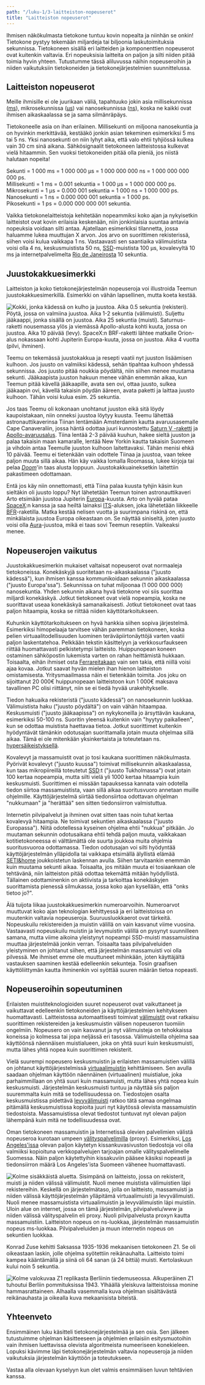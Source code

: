 ```yaml
---
path: "/luku-1/3-laitteiston-nopeuserot"
title: "Laitteiston nopeuserot"
---
```


<div>
<lead>Ihmisen näkökulmasta tietokone tuntuu kovin nopealta ja niinhän se onkin! Tietokone pystyy tekemään miljardeja tai biljoonia laskutoimituksia sekunnissa. Tietokoneen sisällä eri laitteiden ja komponenttien nopeuserot ovat kuitenkin valtavia. Eri nopeuksisia laitteita on paljon ja silti niiden pitää toimia hyvin yhteen. Tutustumme tässä aliluvussa näihin nopeuseroihin ja niiden vaikutuksiin tietokoneiden ja tietokonejärjestelmien suunnittelussa.</lead>
</div>

## Laitteiston nopeuserot
Meille ihmisille ei ole juurikaan väliä, tapahtuuko jokin asia millisekunnissa ([ms](https://fi.wiktionary.org/wiki/millisekunti)), mikrosekunnissa ([µs](https://fi.wiktionary.org/wiki/mikrosekunti)) vai nanosekunnissa ([ns](https://fi.wiktionary.org/wiki/nanosekunti)), koska ne kaikki ovat ihmisen aikaskaalassa se ja sama silmänräpäys.

Tietokoneelle asia on ihan erilainen. Millisekunti on miljoona nanosekuntia ja on hyvinkin merkittävää, kestääkö jonkin asian tekeminen esimerkiksi 5 ms tai 5 ns. Yksi nanosekunti on niin lyhyt aika, että valo ehtii tyhjiössä kulkea vain 30 cm sinä aikana. Sähkösignaalit tietokoneen laitteistossa kulkevat vielä hitaammin. Sen vuoksi tietokoneiden pitää olla pieniä, jos niistä halutaan nopeita!


<!-- Note: millisekunti, jne -->

<text-box variant="example" name="Milli-, mikro-, nano- ja pikosekunti">

Sekunti = 1 000 ms = 1 000 000 µs = 1 000 000 000 ns = 1 000 000 000 000 ps.
<br>
Millisekunti = 1 ms = 0.001 sekuntia = 1 000 µs = 1 000 000 000 ps.
<br>
Mikrosekunti = 1 µs = 0.000 001 sekuntia = 1 000 ns = 1 000 000 ps.
<br>
Nanosekunti = 1 ns = 0.000 000 001 sekuntia = 1 000 ps.
<br>
Pikosekunti = 1 ps = 0.000 000 000 001 sekuntia.

</text-box>

Vaikka tietokonelaitteistoja kehitetään nopeammiksi koko ajan ja nykyisetkin laitteistot ovat kovin erilaisia keskenään, niin jonkinlaisia suuntaa antavia nopeuksia voidaan silti antaa. Ajatellaan esimerkiksi tilannetta, jossa haluamme lukea muuttujan X arvon. Jos arvo on suorittimen rekisterissä, siihen voisi kulua vaikkapa 1 ns. Vastaavasti sen saantiaika välimuistista voisi olla 4 ns, keskusmuistista 50 ns, [SSD](https://fi.wikipedia.org/wiki/SSD)-muistista 100 µs, kovalevyltä 10 ms ja internetpalvelimelta [Rio de Janeirosta](https://fi.wikipedia.org/wiki/Rio_de_Janeiro) 10 sekuntia.

## Juustokakkuesimerkki
Laitteiston ja koko tietokonejärjestelmän nopeuseroja voi illustroida Teemun juustokakkuesimerkillä. Esimerkki on vähän lapsellinen, mutta koeta kestää.

<!-- juustokakku kuva ch-1-3-juustokakku -->

![Kokki, jonka kädessä on kulho ja juustoa. Aika 0.5 sekuntia (rekisteri). Pöytä, jossa on valmiina juustoa. Aika 1-2 sekuntia (välimuisti). Suljettu jääkaappi, jonka sisällä on juustoa. Aika 25 sekuntia (muisti). Saturnus-raketti nousemassa ylös ja viemässä Apollo-alusta kohti kuuta, jossa on juustoa. Aika 10 päivää (levy). SpaceX:n BRF-raketti lähtee matkalle Orion-alus nokassaan kohti Jupiterin Europa-kuuta, jossa on juustoa. Aika 4 vuotta (pilvi, ihminen).](./ch-1-3-juustokakku.svg)
<div>
<illustrations motive="ch-1-3-juustokakku" totalheight="100%"></illustrations>
</div>

Teemu on tekemässä juustokakkua ja resepti vaatii nyt juuston lisäämisen kulhoon. Jos juusto on valmiiksi kädessä, sehän tipahtaa kulhoon yhdessä sekunnissa. Jos juusto pitää noukkia pöydältä, niin siihen menee muutama sekunti. Jääkaapista juuston hakuun menee vähän enemmän aikaa, kun Teemun pitää kävellä jääkaapille, avata sen ovi, ottaa juusto, sulkea jääkaapin ovi, kävellä takaisin pöydän ääreen, avata paketti ja laittaa juusto kulhoon. Tähän voisi kulua esim. 25 sekuntia.

Jos taas Teemu oli kokonaan unohtanut juuston eikä sitä löydy kaupoistakaan, niin onneksi juustoa löytyy kuusta. Teemu lähettää astronauttikaverinsa Tiinan lentämään Amsterdamin kautta avaruusasemalle Cape Canaveraliin, jossa häntä odottaa juuri kunnostettu [Saturn V -raketti](https://fi.wikipedia.org/wiki/Saturn_V) ja [Apollo-avaruusalus](https://fi.wikipedia.org/wiki/Apollo-komento-_ja_huoltomoduuli). Tiina lentää 2-3 päivää kuuhun, hakee sieltä juuston ja palaa takaisin maan kamaralle, lentää New Yorkin kautta takaisin Suomeen ja vihdoin antaa Teemulle juuston kulhoon laitettavaksi. Tähän menisi ehkä 10 päivää. Teemu ei tietenkään vain odottele Tiinaa ja juustoa, vaan tekee paljon muuta sillä aikaa. Hän käy vaikka lomalla Roomassa, lukee kirjoja tai pelaa [_Doom_](https://fi.wikipedia.org/wiki/Doom)'in taas alusta loppuun. Juustokakkuaineksetkin laitettiin pakastimeen odottamaan.

Entä jos käy niin onnettomasti, että Tiina palaa kuusta tyhjin käsin kun sieltäkin oli juusto loppu? Nyt lähetetään Teemun toinen astronauttikaveri Arto etsimään juustoa Jupiterin [Europa](https://fi.wikipedia.org/wiki/Europa_(kuu))-kuusta. Arto on hyvää pataa [SpaceX](https://www.spacex.com/):n kanssa ja saa heiltä lainaksi [ITS](https://en.wikipedia.org/wiki/Interplanetary_Transport_System)-aluksen, joka lähetetään liikkeelle [BFR](https://en.wikipedia.org/wiki/BFR_(rocket))-raketilla. Matka kestää nelisen vuotta ja suurimpana riskinä on, että minkälaista juustoa Europa oikeastaan on. Se näyttää siniseltä, joten juusto voisi olla [Aura](https://fi.wikipedia.org/wiki/Aura_(juusto))-juustoa, mikä ei taas sovi Teemun reseptiin. Vaikeaksi menee.

## Nopeuserojen vaikutus
Juustokakkuesimerkin mukaiset valtaisat nopeuserot ovat normaaleja tietokoneissa. Konekäskyjä suoritetaan ns-aikaskaalassa ("juusto kädessä"), kun ihmisen kanssa kommunikoidaan sekunnin aikaskaalassa ("juusto Europa'ssa"). Sekunnissa on tuhat miljoonaa (1&nbsp;000&nbsp;000&nbsp;000) nanosekuntia. Yhden sekunnin aikana hyvä tietokone voi siis suorittaa miljardi konekäskyä. Jotkut tietokoneet ovat vielä nopeampia, koska ne suorittavat useaa konekäskyä samanaikaisesti. Jotkut tietokoneet ovat taas paljon hitaampia, koska se riittää niiden käyttötarkoitukseen.

Kuhunkin käyttötarkoitukseen on hyvä hankkia siihen sopiva järjestelmä. Esimerkiksi himopelaaja tarvitsee vähän paremman tietokoneen, koska pelien virtuaalitodellisuuden luominen teräväpiirtonäyttöjä varten vaatii paljon laskentatehoa. Pelkkään tekstin käsittelyyn ja verkkosurfaukseen riittää huomattavasti pelkistetympi laitteisto. Huippunopean koneen ostaminen sähköpostin lukemista varten on rahan heittämistä hukkaan. Toisaalta, eihän ihmiset osta [Ferrareitakaan](https://fi.wikipedia.org/wiki/Ferrari) vain sen takia, että niillä voisi ajaa kovaa. Jotkut saavat hyvän mielen ihan hienon laitteiston omistamisesta. Yritysmaailmassa näin ei tietenkään toimita. Jos joku on sijoittanut 20 000€ huippunopeaan laitteistoon kun 1 000€ maksava tavallinen PC olisi riittänyt, niin se ei tiedä hyvää urakehitykselle.

Tiedon hakuaika rekisteristä ("juusto kädessä") on nanosekunnin luokkaa. Välimuistista haku ("juusto pöydältä") on vain vähän hitaampaa. Keskusmuisti ("juusto jääkaapissa") on nykykoneilla jo ärsyttävän kaukana, esimerkiksi 50-100 ns. Suoritin yleensä kuitenkin vain "hyytyy paikalleen", kun se odottaa muistista haettavaa tietoa. Jotkut suorittimet kuitenkin hyödyntävät tämänkin odotusajan suorittamalla jotain muuta ohjelmaa sillä aikaa. Tämä ei ole mitenkään yksinkertaista ja toteutetaan ns. [hypersäikeistyksellä](https://fi.wikipedia.org/wiki/Hypers%C3%A4ikeistys).

Kovalevyt ja massamuistit ovat jo tosi kaukana suorittimen näkökulmasta. Pyörivät kovalevyt ("juusto kuussa") toimivat millisekunnin aikaskaalassa, kun taas mikropiireillä toteutetut [SSD](https://fi.wikipedia.org/wiki/SSD):t ("juusto Tukholmassa") ovat jotain 100 kertaa nopeampia, mutta silti vielä yli 1000 kertaa hitaampia kuin keskusmuisti. Suorittimen ei missään tapauksessa kannata vain odotella tiedon siirtoa massamuistista, vaan sillä aikaa suoritusvuoro annetaan muille ohjelmille. Käyttöjärjestelmä siirtää tiedonsiirtoa odottavan ohjelman "nukkumaan" ja "herättää" sen sitten tiedonsiirron valmistuttua.

Internetin pilvipalvelut ja ihminen ovat sitten taas noin tuhat kertaa kovalevyä hitaampia. Ne toimivat sekuntien aikaskaalassa ("juusto Europassa"). Niitä odotellessa kyseinen ohjelma ehtii "nukkua" pitkään. Jo muutaman sekunnin odotusaikana ehtii tehdä paljon muuta, vaikkakaan kotitietokoneessa ei välttämättä ole suurta joukkoa muita ohjelmia suoritusvuoroa odottamassa. Tiedon odotusajan voi silti hyödyntää käyttöjärjestelmän ylläpidolla tai vaikkapa etsimällä älyllistä elämää [SETI\&home](https://fi.wikipedia.org/wiki/SETI@home) joukkoistetun laskennan avulla. Siihen tarvitaankin enemmän kuin muutama sekunti aikaa. Toisaalta, jos mitään muuta ei tosiaankaan ole tehtävänä, niin laitteiston pitää odottaa tekemättä mitään hyödyllistä. Tällainen odottaminenkin on aktiivista ja tarkoittaa konekäskyjen suorittamista pienessä silmukassa, jossa koko ajan kysellään, että "onks tietoo jo?".

Älä tuijota liikaa juustokakkuesimerkin numeroarvoihin. Numeroarvot muuttuvat koko ajan teknologian kehittyessä ja eri laitteistoissa on muutenkin valtavia nopeuseroja. Suuruusluokkaerot ovat tärkeitä. Nopeuskuilu rekistereiden ja muistin välillä on vain kasvanut viime vuosina. Vastaavasti nopeuskuilu muistin ja levymuistin välillä on pysynyt suunnilleen samana, mutta viime aikoina yleistynyt nopeampi SSD-muisti massamuistina muuttaa järjestelmää jonkin verran. Toisaalta taas pilvipalveluiden yleistyminen on johtanut siihen, että järjestelmän massamuisti voi olla pilvessä. Me ihmiset emme ole muuttuneet mihinkään, joten käyttäjältä vastauksen saaminen kestää edelleenkin sekunteja. Tosin graafisen käyttöliittymän kautta ihminenkin voi syöttää suuren määrän tietoa nopeasti.

## Nopeuseroihin sopeutuminen
Erilaisten muistiteknologioiden suuret nopeuserot ovat vaikuttaneet ja vaikuttavat edelleenkin tietokoneiden ja käyttöjärjestelmien kehitykseen huomattavasti. Laitteistossa automaattisesti toimivat [välimuistit](https://fi.wikipedia.org/wiki/V%C3%A4limuisti) ovat ratkaisu suorittimen rekistereiden ja keskusmuistin välisen nopeuseron tuomiiin ongelmiin. Nopeusero on vain kasvanut ja nyt välimuisteja on tehokkaissa koneissa jo kolmessa tai jopa neljässä eri tasossa. Välimuisteilla ohjelma saa käyttöönsä näennäisen muistialueen, joka on yhtä suuri kuin keskusmuisti, mutta lähes yhtä nopea kuin suorittimen rekisterit.

Vielä suurempi nopeusero keskusmuistin ja erilaisten massamuistien välillä on johtanut käyttöjärjestelmissä [virtuaalimuistin](https://fi.wikipedia.org/wiki/N%C3%A4enn%C3%A4ismuisti) kehittämiseen. Sen avulla saadaan ohjelman käyttöön näennäinen (virtuaalinen) muistialue, joka parhaimmillaan on yhtä suuri kuin massamuisti, mutta lähes yhtä nopea kuin keskusmuisti. Järjestelmän keskusmuisti tuntuu ja näyttää siis paljon suuremmalta kuin mitä se todellisuudessa on. Tiedostojen osalta keskusmuistissa pidettävä [levyvälimuisti](https://fi.wikipedia.org/wiki/V%C3%A4limuisti) ratkoo tätä samaa ongelmaa pitämällä keskusmuistissa kopioita juuri nyt käytössä olevista massamuistin tiedostoista. Massamuistissa olevat tiedostot tuntuvat nyt olevan paljon lähempänä kuin mitä ne todellisuudessa ovat.

Oman tietokoneen massamuistin ja Internetissä olevien palvelimien välistä nopeuseroa kurotaan umpeen [välityspalvelimilla](https://fi.wikipedia.org/wiki/V%C3%A4lityspalvelin) (proxy). Esimerkiksi, [Los Angeles'issa](https://fi.wikipedia.org/wiki/Los_Angeles) olevan paljon käytetyn kissankuvasivuston tiedostoja voi olla valmiiksi kopioituna verkkopalvelujen tarjoajan omalle välityspalvelimelle Suomessa. Näin paljon käytettyihin kissakuviin pääsee käsiksi nopeasti ja tiedonsiirron määrä Los Angeles'ista Suomeen vähenee huomattavasti.

<!-- kuva: muistihierarkia ch-1-3-muistihierarkia-draft -->

![Kolme sisäkkäistä aluetta. Sisimpänä on laitteisto, jossa on rekisterit, muisti ja niiden välissä välimuistit. Nuoli menee muistista välimuistien läpi rekistereihin. Keskellä on järjestelmätaso, jolla on laitteisto, massamuisti ja niiden välissä käyttöjärjestelmän ylläpitämä virtuaalimuisti ja levyvälimuisti. Nuoli menee massamuistista virtuaalimuistin ja levyvälimuistin läpi muistiin. Uloin alue on internet, jossa on tämä järjestelmän, pilvipalvelu/www ja niiden välissä välityspalvelin eli proxy. Nuoli pilvipalvelusta proxyn kautta massamuistiin. Laitteiston nopeus on ns-luokkaa, järjestelmän massamuistin nopeus ms-luokkaa. Pilvipalveluiden ja muun internetin nopeus on sekuntien luokkaa.](./ch-1-3-muistihierarkia.svg)
<div>
<illustrations motive="ch-1-3-muistihierarkia" frombottom="0" totalheight="100%"></illustrations>
</div>

<!-- quiz 1.3.1-11 Väitteet tietokoneen nopeudesta, etc -->

<div><quiznator id="5c50086b3972a914741025fc"></quiznator></div>
<div><quiznator id="5c500940fd9fd71425c622c7"></quiznator></div>
<div><quiznator id="5c500a1999236814c5bb830d"></quiznator></div>
<div><quiznator id="5c500ad3ddb6b814af321601"></quiznator></div>
<div><quiznator id="5c500b1b017ffc13eddc9798"></quiznator></div>
<div><quiznator id="5c500b8599236814c5bb8312"></quiznator></div>
<div><quiznator id="5c500c3414524713f95a09c0"></quiznator></div>
<div><quiznator id="5c500d0ec41ed4148d96ab79"></quiznator></div>
<div><quiznator id="5c500e15017ffc13eddc97a4"></quiznator></div>
<div><quiznator id="5c500eabddb6b814af32160d"></quiznator></div>
<div><quiznator id="5c500efe3972a91474102610"></quiznator></div>

<!-- Luvun 1 yhteenveto, mitä tuli opittua quiz 1.summary -->

<text-box variant="example" name="Historiaa:  Z1">
  
Konrad Zuse kehitti Saksassa 1935-1936 mekaanisen tietokoneen Z1. Se oli oikeastaan laskin, jolle ohjelma syötettiin reikänauhalta. Laitteisto toimi kampea kääntämällä ja siinä oli 64 sanan (á 24 bittiä) muisti. Kertolaskuun kului noin 5 sekuntia. 

<!-- kuva: ch-1-3-z1    -->

![Kolme valokuvaa Z1 replikasta Berliinin tiedemuseossa. Alkuperäinen Z1 tuhoutui Berliin pommituksissa 1943. Ylhäällä yleiskuva laitteistoissa monine hammasrattaineen. Alhaalla vasemmalla kuva ohjelman sisältävästä reikänauhasta ja oikealla kuva mekaanisista biteistä.](./ch-1-3-z1.svg)
<div>
<illustrations motive="ch-1-3-z1"></illustrations>
</div>

</text-box>

## Yhteenveto
Ensimmäinen luku käsitteli tietokonejärjestelmää ja sen osia. Sen jälkeen tutustuimme ohjelman käsitteeseen ja ohjelmien erilaisiin esitysmuotoihin vain ihmisen luettavissa olevista algoritmeista numeeriseen konekieleen. Lopuksi kävimme läpi tietokonejärjestelmän valtavia nopeuseroja ja niiden vaikutuksia järjestelmän käyttöön ja toteutukseen.

Vastaa alla olevaan kyselyyn kun olet valmis ensimmäisen luvun tehtävien kanssa.
<div><quiznator id="5c544eec3972a91474103008"></quiznator></div>

